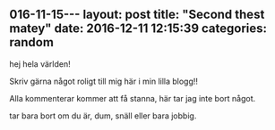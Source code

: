 016-11-15---
layout: post
title:  "Second thest matey"
date:   2016-12-11 12:15:39
categories: random
---

hej hela världen!

Skriv gärna något roligt till mig här i min lilla blogg!!

Alla kommenterar kommer att få stanna, här tar jag inte bort något.



tar bara bort om du är, dum, snäll eller bara jobbig.